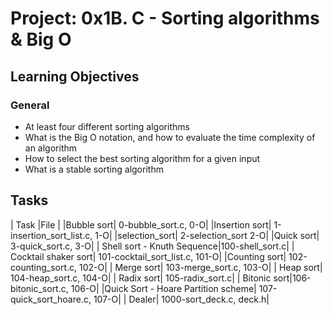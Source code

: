 # Project: 0x1B. C - Sorting algorithms & Big O

<h2>Learning Objectives</h2>

<h3>General</h3>

<ul>
<li>At least four different sorting algorithms</li>
<li>What is the Big O notation, and how to evaluate the time complexity of an algorithm</li>
<li>How to select the best sorting algorithm for a given input</li>
<li>What is a stable sorting algorithm</li>
</ul>

<h2>Tasks</h2>

| Task |File |
|Bubble sort| 0-bubble_sort.c, 0-O|
|Insertion sort| 1-insertion_sort_list.c, 1-O|
|selection_sort| 2-selection_sort 2-O|
|Quick sort| 3-quick_sort.c, 3-O|
| Shell sort - Knuth Sequence|100-shell_sort.c|
| Cocktail shaker sort| 101-cocktail_sort_list.c, 101-O|
|Counting sort| 102-counting_sort.c, 102-O|
|  Merge sort| 103-merge_sort.c, 103-O|
|  Heap sort| 104-heap_sort.c, 104-O|
| Radix sort| 105-radix_sort.c|
|  Bitonic sort|106-bitonic_sort.c, 106-O|
|Quick Sort - Hoare Partition scheme| 107-quick_sort_hoare.c, 107-O|
| Dealer| 1000-sort_deck.c, deck.h|
